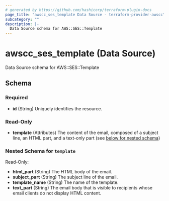 ```yaml
---
# generated by https://github.com/hashicorp/terraform-plugin-docs
page_title: "awscc_ses_template Data Source - terraform-provider-awscc"
subcategory: ""
description: |-
  Data Source schema for AWS::SES::Template
---
```


# awscc_ses_template (Data Source)

Data Source schema for AWS::SES::Template



<!-- schema generated by tfplugindocs -->
## Schema

### Required

- **id** (String) Uniquely identifies the resource.

### Read-Only

- **template** (Attributes) The content of the email, composed of a subject line, an HTML part, and a text-only part (see [below for nested schema](#nestedatt--template))

<a id="nestedatt--template"></a>
### Nested Schema for `template`

Read-Only:

- **html_part** (String) The HTML body of the email.
- **subject_part** (String) The subject line of the email.
- **template_name** (String) The name of the template.
- **text_part** (String) The email body that is visible to recipients whose email clients do not display HTML content.



